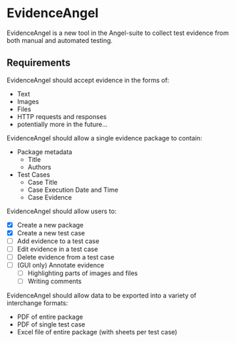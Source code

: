# EvidenceAngel

EvidenceAngel is a new tool in the Angel-suite to collect test evidence from both manual and automated testing.

## Requirements

EvidenceAngel should accept evidence in the forms of:

- Text
- Images
- Files
- HTTP requests and responses
- potentially more in the future...

EvidenceAngel should allow a single evidence package to contain:

- Package metadata
    - Title
    - Authors
- Test Cases
    - Case Title
    - Case Execution Date and Time
    - Case Evidence

EvidenceAngel should allow users to:

- [x] Create a new package
- [x] Create a new test case
- [ ] Add evidence to a test case
- [ ] Edit evidence in a test case
- [ ] Delete evidence from a test case
- [ ] (GUI only) Annotate evidence
    - [ ] Highlighting parts of images and files
    - [ ] Writing comments

EvidenceAngel should allow data to be exported into a variety of interchange formats:

- PDF of entire package
- PDF of single test case
- Excel file of entire package (with sheets per test case)
